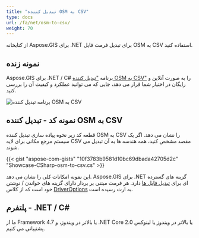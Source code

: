 ```yaml
---
title: "تبدیل کننده OSM به CSV"
type: docs
url: /fa/net/osm-to-csv/
weight: 70
---
```


از کتابخانه Aspose.GIS برای .NET برای تبدیل فرمت فایل OSM به CSV استفاده کنید.

## **نمونه زنده**

Aspose.GIS برای .NET / C# برنامه ["تبدیل کننده OSM به CSV"](https://products.aspose.app/gis/conversion/osm-to-csv) را به صورت آنلاین و رایگان در اختیار شما قرار می دهد، جایی که می توانید عملکرد و کیفیت آن را بررسی کنید.

![برنامه تبدیل کننده OSM به CSV](conversion.png)

## **نمونه کد - تبدیل کننده OSM به CSV**

قطعه کد زیر نحوه پیاده سازی تبدیل کننده OSM به CSV را نشان می دهد. اگر یک سیستم مرجع مکانی برای لایه CSV مقصد مشخص کنید، همه هندسه ها به آن تبدیل می شوند. 

{{< gist "aspose-com-gists" "10f3783b9581d10bc69dbada42705d2c" "Showcase-CSharp-osm-to-csv.cs" >}}

این نمونه امکانات کلی را نشان می دهد. Aspose.GIS برای .NET گزینه های گسترده ای برای [تبدیل فایل ها](https://docs.aspose.com/gis/net/vector-layers/) دارد. هر فرمت مبتنی بر بردار دارای گزینه های خواندن / نوشتن خود است که از کلاس [DriverOptions](https://reference.aspose.com/gis/net/aspose.gis/driveroptions) به ارث رسیده است.

## **پلتفرم - .NET / C#**

ما از Framework 4.7 یا بالاتر در ویندوز، و .NET Core 2.0 یا بالاتر در ویندوز یا لینوکس پشتیبانی می کنیم.
